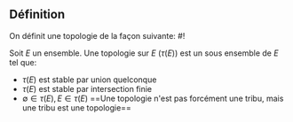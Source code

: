 ## Définition
On définit une topologie de la façon suivante: #!

Soit $E$ un ensemble. Une topologie sur $E$ ($\tau(E))$ est un sous ensemble de $E$ tel que:
- $\tau(E)$ est stable par union quelconque
- $\tau(E)$ est stable par intersection finie
- $\emptyset \in \tau(E), E \in \tau(E)$
==Une topologie n'est pas forcément une tribu, mais une tribu est une topologie==
<!--ID: 1729505204727-->

